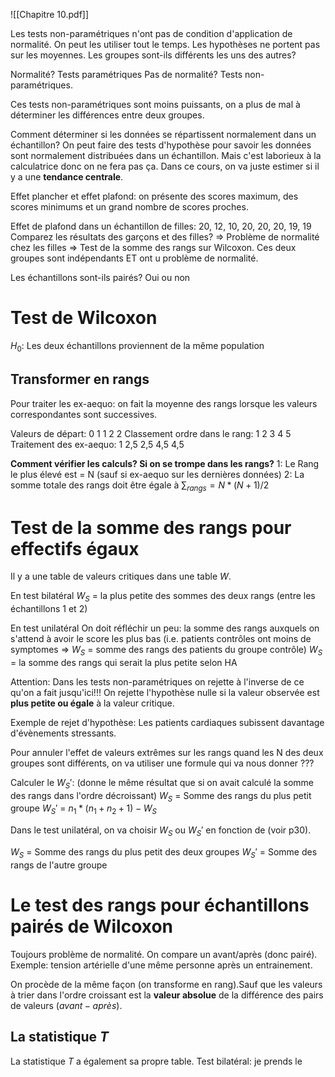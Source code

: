 
![[Chapitre 10.pdf]]

Les tests non-paramétriques n'ont pas de condition d'application de normalité. On peut les utiliser tout le temps. Les hypothèses ne portent pas sur les moyennes. Les groupes sont-ils différents les uns des autres? 

Normalité? Tests paramétriques
Pas de normalité? Tests non-paramétriques.

Ces tests non-paramétriques sont moins puissants, on a plus de mal à déterminer les différences entre deux groupes.

Comment déterminer si les données se répartissent normalement dans un échantillon?
On peut faire des tests d'hypothèse pour savoir les données sont normalement distribuées dans un échantillon. Mais c'est laborieux à la calculatrice donc on ne fera pas ça. Dans ce cours, on va juste estimer si il y a une **tendance centrale**.

Effet plancher et effet plafond: on présente des scores maximum, des scores minimums et un grand nombre de scores proches.

Effet de plafond dans un échantillon de filles: 20, 12, 10, 20, 20, 20, 19, 19
Comparez les résultats des garçons et des filles? => Problème de normalité chez les filles
=> Test de la somme des rangs sur Wilcoxon. Ces deux groupes sont indépendants ET ont u problème de normalité.

Les échantillons sont-ils pairés? Oui ou non

# **Test de Wilcoxon**
$H_0:$ Les deux échantillons proviennent de la même population

## Transformer en rangs
Pour traiter les ex-aequo: on fait la moyenne des rangs lorsque les valeurs correspondantes sont successives.

Valeurs de départ: 0 1 1 2 2
Classement ordre dans le rang: 1 2 3 4 5
Traitement des ex-aequo: 1 2,5 2,5 4,5 4,5

**Comment vérifier les calculs? Si on se trompe dans les rangs?**
1: Le Rang le plus élevé est = N (sauf si ex-aequo sur les dernières données)
2: La somme totale des rangs doit être égale à $\sum_{rangs} = N * (N+1)/2$


# Test de la somme des rangs pour effectifs égaux
Il y a une table de valeurs critiques dans une table $W$.

En test bilatéral
$W_S$ = la plus petite des sommes des deux rangs (entre les échantillons 1 et 2)

En test unilatéral
On doit réfléchir un peu: la somme des rangs auxquels on s'attend à avoir le score les plus bas (i.e. patients contrôles ont moins de symptomes => $W_S$ = somme des rangs des patients du groupe contrôle)
$W_S$ = la somme des rangs qui serait la plus petite selon HA

Attention: Dans les tests non-paramétriques on rejette à l'inverse de ce qu'on a fait jusqu'ici!!!
On rejette l'hypothèse nulle si la valeur observée est **plus petite ou égale** à la valeur critique.

Exemple de rejet d'hypothèse: Les patients cardiaques subissent davantage d'évènements stressants.

Pour annuler l'effet de valeurs extrêmes sur les rangs quand les N des deux groupes sont différents, on va utiliser une formule qui va nous donner ???

Calculer le $W_S '$: (donne le même résultat que si on avait calculé la somme des rangs dans l'ordre décroissant)
$W_S$ = Somme des rangs du plus petit groupe
$W_S '$ = $n_1 * (n_1 + n_2 + 1) - W_S$

Dans le test unilatéral, on va choisir $W_S$ ou $W_S'$ en fonction de (voir p30).

$W_S$ = Somme des rangs du plus petit des deux groupes
$W_S'$ = Somme des rangs de l'autre groupe


# Le test des rangs pour échantillons pairés de Wilcoxon
Toujours problème de normalité.
On compare un avant/après (donc pairé). Exemple: tension artérielle d'une même personne après un entrainement.

On procède de la même façon (on transforme en rang).Sauf que les valeurs à trier dans l'ordre croissant est la **valeur absolue** de la différence des pairs de valeurs (${avant} - {après}$).

## La statistique $T$
La statistique $T$ a également sa propre table. 
Test bilatéral: je prends le 


